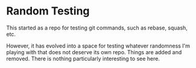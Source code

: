 # Random Testing

This started as a repo for testing git commands, such as rebase, squash, etc.

However, it has evolved into a space for testing whatever randomness I'm playing with that does not deserve its own repo. Things are added and removed. There is nothing particularly interesting to see here.